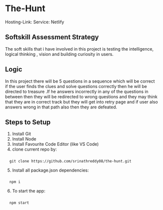 # The-Hunt
Hosting-Link:
Service: Netlify

## Softskill Assessment Strategy

The soft skills that i have involved in this project is testing the intelligence, logical thinking , vision and building curiosity in users.

## Logic

In this project there will be 5 questions in a sequence which will be correct if the user finds the clues and solve questions correctly then he will be directed to treasure .If he answers incorrectly in any of the questions in between then they will be redirected to wrong questions and they may think that they are in correct track but they will get into retry page and if user also answers wrong in that path also then they are defeated.

## Steps to Setup

1. Install Git
2. Install Node
3. Install Favourite Code Editor (like VS Code)
4. clone current repo by:
#####
      git clone https://github.com/srinathreddy08/the-hunt.git

5. Install all package.json dependencies:
#####
      npm i

6. To start the app:
#####
      npm start
